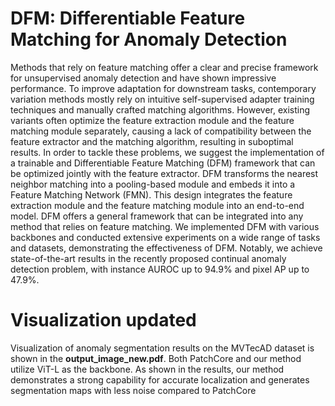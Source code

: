 # DFM: Differentiable Feature Matching for Anomaly Detection
Methods that rely on feature matching offer a clear and precise framework for unsupervised anomaly detection and have shown impressive performance. To improve adaptation for downstream tasks, contemporary variation methods mostly rely on intuitive self-supervised adapter training techniques and manually crafted matching algorithms. However, existing variants often optimize the feature extraction module and the feature matching module separately, causing a lack of compatibility between the feature extractor and the matching algorithm, resulting in suboptimal results. In order to tackle these problems, we suggest the implementation of a trainable and Differentiable Feature Matching (DFM) framework that can be optimized jointly with the feature extractor. DFM transforms the nearest neighbor matching into a pooling-based module and embeds it into a Feature Matching Network (FMN). This design integrates the feature extraction module and the feature matching module into an end-to-end model. DFM offers a general framework that can be integrated into any method that relies on feature matching. We implemented DFM with various backbones and conducted extensive experiments on a wide range of tasks and datasets, demonstrating the effectiveness of DFM. Notably, we achieve state-of-the-art results in the recently proposed continual anomaly detection problem, with instance AUROC up to 94.9% and pixel AP up to 47.9%.

# Visualization updated
Visualization of anomaly segmentation results on the MVTecAD dataset is shown in the **output_image_new.pdf**. Both PatchCore and our method utilize ViT-L as the backbone. As shown in the results, our method demonstrates a strong capability for accurate localization and generates segmentation maps with less noise compared to PatchCore
